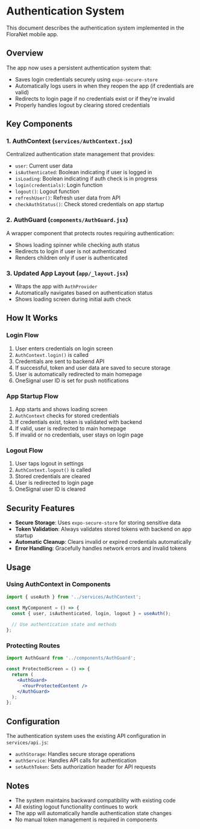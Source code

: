 # Authentication System

This document describes the authentication system implemented in the FloraNet mobile app.

## Overview

The app now uses a persistent authentication system that:
- Saves login credentials securely using `expo-secure-store`
- Automatically logs users in when they reopen the app (if credentials are valid)
- Redirects to login page if no credentials exist or if they're invalid
- Properly handles logout by clearing stored credentials

## Key Components

### 1. AuthContext (`services/AuthContext.jsx`)
Centralized authentication state management that provides:
- `user`: Current user data
- `isAuthenticated`: Boolean indicating if user is logged in
- `isLoading`: Boolean indicating if auth check is in progress
- `login(credentials)`: Login function
- `logout()`: Logout function
- `refreshUser()`: Refresh user data from API
- `checkAuthStatus()`: Check stored credentials on app startup

### 2. AuthGuard (`components/AuthGuard.jsx`)
A wrapper component that protects routes requiring authentication:
- Shows loading spinner while checking auth status
- Redirects to login if user is not authenticated
- Renders children only if user is authenticated

### 3. Updated App Layout (`app/_layout.jsx`)
- Wraps the app with `AuthProvider`
- Automatically navigates based on authentication status
- Shows loading screen during initial auth check

## How It Works

### Login Flow
1. User enters credentials on login screen
2. `AuthContext.login()` is called
3. Credentials are sent to backend API
4. If successful, token and user data are saved to secure storage
5. User is automatically redirected to main homepage
6. OneSignal user ID is set for push notifications

### App Startup Flow
1. App starts and shows loading screen
2. `AuthContext` checks for stored credentials
3. If credentials exist, token is validated with backend
4. If valid, user is redirected to main homepage
5. If invalid or no credentials, user stays on login page

### Logout Flow
1. User taps logout in settings
2. `AuthContext.logout()` is called
3. Stored credentials are cleared
4. User is redirected to login page
5. OneSignal user ID is cleared

## Security Features

- **Secure Storage**: Uses `expo-secure-store` for storing sensitive data
- **Token Validation**: Always validates stored tokens with backend on app startup
- **Automatic Cleanup**: Clears invalid or expired credentials automatically
- **Error Handling**: Gracefully handles network errors and invalid tokens

## Usage

### Using AuthContext in Components
```jsx
import { useAuth } from '../services/AuthContext';

const MyComponent = () => {
  const { user, isAuthenticated, login, logout } = useAuth();
  
  // Use authentication state and methods
};
```

### Protecting Routes
```jsx
import AuthGuard from '../components/AuthGuard';

const ProtectedScreen = () => {
  return (
    <AuthGuard>
      <YourProtectedContent />
    </AuthGuard>
  );
};
```

## Configuration

The authentication system uses the existing API configuration in `services/api.js`:
- `authStorage`: Handles secure storage operations
- `authService`: Handles API calls for authentication
- `setAuthToken`: Sets authorization header for API requests

## Notes

- The system maintains backward compatibility with existing code
- All existing logout functionality continues to work
- The app will automatically handle authentication state changes
- No manual token management is required in components
